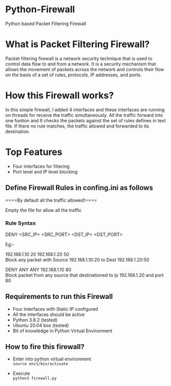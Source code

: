 # Python-Firewall
Python based Packet Filtering Firewall

# What is Packet Filtering Firewall?
Packet filtering firewall is a network security technique that is used to control data flow to and from a network. It is a security mechanism that allows the movement of packets across the network and controls their flow on the basis of a set of rules, protocols, IP addresses, and ports.

# How this Firewall works?
In this simple firewall, I added 4 interfaces and these interfaces are running on threads for receive the traffic simultaneously. All the traffic forward into one funtion and It checks the packets against the set of rules defines in text file. If there no rule matches, the traffic allowed and forwarded to its destination.

# Top Features
* Four interfaces for filtering
* Port level and IP level blocking

## Define Firewall Rules in confing.ini as follows

====By default all the traffic allowed!====

Empty the file for allow all the traffic </br>

### Rule Syntax <br/>  
DENY <SRC_IP> <SRC_PORT> <DST_IP> <DST_PORT> 


Eg:-

192.168.1.10 20 192.168.1.20 50 <br/> 
Block any packet with Source 192.168.1.10:20 to Dest 192.168.1.20:50


DENY ANY ANY 192.168.1.10 80 <br/> 
Block packet from any source that destinationed to ip 192.168.1.20 and port 80


## Requirements to run this Firewall
* Four Interfaces with Static IP configured
* All the interfaces should be active
* Python 3.8.2 (tested)
* Ubuntu 20.04 box (tested)
* Bit of knowledge in Python Virtual Environment

## How to fire this firewall?

* Enter into python virtual environment </br>
``` source env1/bin/activate ```

* Execute </br>
``` python3 firewall.py ```
